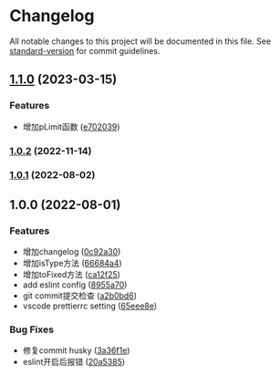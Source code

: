 # Changelog

All notable changes to this project will be documented in this file. See [standard-version](https://github.com/conventional-changelog/standard-version) for commit guidelines.

## [1.1.0](https://github.com/wangliang101/jstoolkit/compare/v1.0.2...v1.1.0) (2023-03-15)


### Features

* 增加pLimit函数 ([e702039](https://github.com/wangliang101/jstoolkit/commit/e702039b0a30f9def618c4e9cb7775b1cd5cd903))

### [1.0.2](https://github.com/wangliang101/jstoolkit/compare/v1.0.1...v1.0.2) (2022-11-14)

### [1.0.1](https://github.com/wangliang101/jstoolkit/compare/v1.0.0...v1.0.1) (2022-08-02)

## 1.0.0 (2022-08-01)


### Features

* 增加changelog ([0c92a30](https://github.com/wangliang101/jstoolkit/commit/0c92a30568ff7a9d402c4597a73fef3f9b555d7d))
* 增加isType方法 ([66684a4](https://github.com/wangliang101/jstoolkit/commit/66684a4d2001558dc3e4557c495d99b29e06ac04))
* 增加toFixed方法 ([ca12f25](https://github.com/wangliang101/jstoolkit/commit/ca12f251aec10fcb2911d554dc53b1c1d715cc85))
* add eslint config ([8955a70](https://github.com/wangliang101/jstoolkit/commit/8955a706572c54c9025086ba4e4047547d1d6bef))
* git commit提交检查 ([a2b0bd6](https://github.com/wangliang101/jstoolkit/commit/a2b0bd6a98ccd4003c5b78a6bd2c2ccbd7f8a37f))
* vscode prettierrc setting ([65eee8e](https://github.com/wangliang101/jstoolkit/commit/65eee8e04903396714e7a4a9228c27dd7db222ea))


### Bug Fixes

* 修复commit husky ([3a36f1e](https://github.com/wangliang101/jstoolkit/commit/3a36f1e09240fcd75a23747338fc5a8681efb939))
* eslint开启后报错 ([20a5385](https://github.com/wangliang101/jstoolkit/commit/20a5385ceeecaab664a66613b4096321541318e9))
